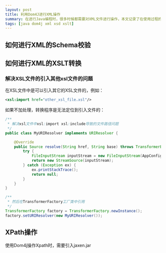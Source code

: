 ```yaml
---
layout: post
title: 利用Dom4J进行XML操作
summary: 在进行Java编程时，很多时候都需要对XML文件进行操作，本文记录了在使用过程的一点用法
tags: [java dom4j xml xsd xslt]
---
```


## 如何进行XML的Schema校验



## 如何进行XML的XSLT转换


### 解决XSL文件的引入其他xsl文件的问题

在XSL文件中是可以引入其它的XSL文件的，例如：
``` xml
<xsl:import href="other_xsl_file.xsl"/>
```
如果不加处理，转换程序是无法定位到引入文件的：

``` java
/**
 * 解决xsl文件中xsl:import xsl:include导致的文件路径问题
 */
public class MyURIResolver implements URIResolver {

    @Override
    public Source resolve(String href, String base) throws TransformerException {
        try {
        	FileInputStream inputStream = new FileInputStream(AppConfigReader.getResourceUrl() + "xslt/" + href);
            return new StreamSource(inputStream);
        } catch (Exception ex) {
            ex.printStackTrace();
            return null;
        }
    }
}

/**
 * 然后在TransformerFactory工厂类中引用
 */
TransformerFactory factory = TransformerFactory.newInstance();
factory.setURIResolver(new MyURIResolver()); 
```

## XPath操作

使用Dom4j操作Xpath时，需要引入jaxen.jar